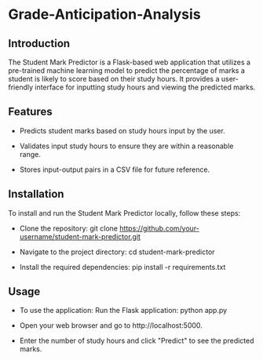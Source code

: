 # Grade-Anticipation-Analysis

## Introduction
  The Student Mark Predictor is a Flask-based web application that utilizes a pre-trained machine learning model to predict the percentage of marks a student is likely to score based on 
  their study hours. It provides a user-friendly interface for inputting study hours and viewing the predicted marks.

## Features
 - Predicts student marks based on study hours input by the user.
   
 - Validates input study hours to ensure they are within a reasonable range.
   
 - Stores input-output pairs in a CSV file for future reference.
  
## Installation 
 To install and run the Student Mark Predictor locally, follow these steps:
  
   - Clone the repository: git clone https://github.com/your-username/student-mark-predictor.git
   
  - Navigate to the project directory: cd student-mark-predictor
   
  - Install the required dependencies: pip install -r requirements.txt
  
## Usage
  - To use the application:
     Run the Flask application: python app.py
    
  - Open your web browser and go to http://localhost:5000.
    
  - Enter the number of study hours and click "Predict" to see the predicted marks.

